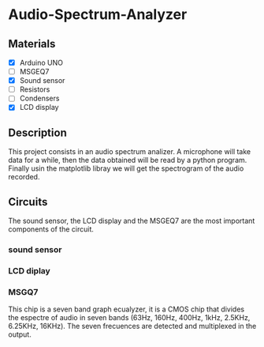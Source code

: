# Audio-Spectrum-Analyzer

## Materials

* [X] Arduino UNO
* [ ] MSGEQ7
* [X] Sound sensor
* [ ] Resistors
* [ ] Condensers
* [X] LCD display

## Description

This project consists in an audio spectrum analizer. 
A microphone will take data for a while, then the data obtained will be read by a python program. Finally usin the matplotlib libray we will get the spectrogram of the audio recorded.

## Circuits

The sound sensor, the LCD display and the MSGEQ7 are the most important components of the circuit.

### sound sensor

### LCD diplay

### MSGQ7
This chip is a seven band graph ecualyzer, it is a CMOS chip that divides the espectre of audio in seven bands (63Hz, 160Hz, 400Hz, 1kHz, 2.5KHz, 6.25KHz, 16KHz).
The seven frecuences are detected and multiplexed in the output.



